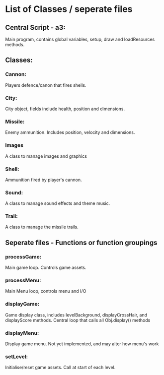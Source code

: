 # List of Classes / seperate files

## Central Script - a3:
Main program, contains global variables, setup, draw and loadResources methods.

## Classes:

### Cannon:

Players defence/canon that fires shells.

### City:

City object, fields include health, position and dimensions.

### Missile:

Enemy ammunition. Includes position, velocity and dimensions.

### Images

A class to manage images and graphics

### Shell:

Ammunition fired by player's cannon.

### Sound:

A class to manage sound effects and theme music.

### Trail:

A class to manage the missile trails.

## Seperate files - Functions or function groupings

### processGame:

Main game loop. Controls game assets.

### processMenu:

Main Menu loop, controls menu and I/O

### displayGame:

Game display class, includes levelBackground, displayCrossHair, and displayScore methods.
Central loop that calls all Obj.display() methods

### displayMenu:

Display game menu.
Not yet implemented, and may alter how menu's work

### setLevel:

Initialise/reset game assets.
Call at start of each level.

